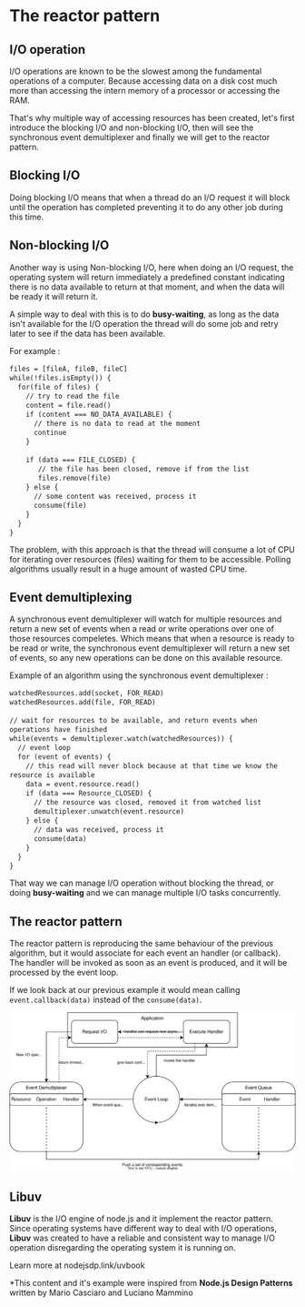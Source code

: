 # The reactor pattern

## I/O operation

I/O operations are known to be the slowest among the fundamental operations of a computer. Because accessing data on a disk cost much more than accessing the intern memory of a processor or accessing the RAM. 

That's why multiple way of accessing resources has been created, let's first introduce the blocking I/O and non-blocking I/O, then will see the synchronous event demultiplexer and finally we will get to the reactor pattern.

## Blocking I/O

Doing blocking I/O means that when a thread do an I/O request it will block until the operation has completed preventing it to do any other job during this time.

## Non-blocking I/O

Another way is using Non-blocking I/O, here when doing an I/O request, the operating system will return immediately a predefined constant indicating there is no data available to return at that moment, and when the data will be ready it will return it.

A simple way to deal with this is to do **busy-waiting**, as long as the data isn't available for the I/O operation the thread will do some job and retry later to see if the data has been available.

For example : 

```
files = [fileA, fileB, fileC]
while(!files.isEmpty()) {
  for(file of files) {
    // try to read the file
    content = file.read()
    if (content === NO_DATA_AVAILABLE) {
      // there is no data to read at the moment
      continue
    }
  
    if (data === FILE_CLOSED) {
       // the file has been closed, remove if from the list
       files.remove(file)
    } else {
      // some content was received, process it
      consume(file)
    }
  }
}
```

The problem, with this approach is that the thread will consume a lot of CPU for iterating over resources (files) waiting for them to be accessible. Polling algorithms usually result in a huge amount of wasted CPU time.


## Event demultiplexing

A synchronous event demultiplexer will watch for multiple resources and return a new set of events when a read or write operations over one of those resources compeletes.  Which means that when a resource is ready to be read or write, the synchronous event demultiplexer will return a new set of events, so any new operations can be done on this available resource.

Example of an algorithm using the synchronous event demultiplexer :

```
watchedResources.add(socket, FOR_READ)
watchedResources.add(file, FOR_READ)

// wait for resources to be available, and return events when operations have finished
while(events = demultiplexer.watch(watchedResources)) {
  // event loop
  for (event of events) {
    // this read will never block because at that time we know the resource is available
    data = event.resource.read()
    if (data === Resource_CLOSED) {
      // the resource was closed, removed it from watched list
      demultiplexer.unwatch(event.resource)    
    } else {
      // data was received, process it
      consume(data)
    }
  }
}
```

That way we can manage I/O operation without blocking the thread, or doing **busy-waiting** and we can manage multiple I/O tasks concurrently.

## The reactor pattern

The reactor pattern is reproducing the same behaviour of the previous algorithm, but it would associate for each event an handler (or callback).
The handler will be invoked as soon as an event is produced, and it will be processed by the event loop.

If we look back at our previous example it would mean calling `event.callback(data)` instead of the `consume(data)`.

![Reactor pattern schema](./img/reactor-pattern.svg)

## Libuv

**Libuv** is the I/O engine of node.js and it implement the reactor pattern. Since operating systems have different way to deal with I/O operations, **Libuv** was created to have a reliable and consistent way to manage I/O operation disregarding the operating system it is running on.

Learn more at nodejsdp.link/uvbook


*This content and it's example were inspired from **Node.js Design Patterns** written by Mario Casciaro and Luciano Mammino
